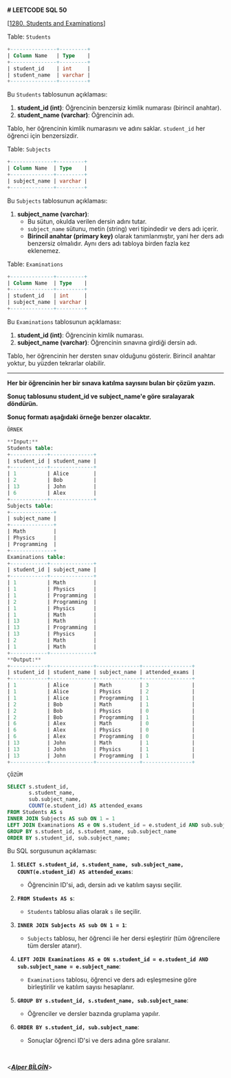 **# LEETCODE SQL 50**

[[1280. Students and Examinations](https://leetcode.com/problems/students-and-examinations/)]

Table: `Students`

```sql
+---------------+---------+
| Column Name   | Type    |
+---------------+---------+
| student_id    | int     |
| student_name  | varchar |
+---------------+---------+
```

Bu `Students` tablosunun açıklaması:

1.  **student_id (int)**: Öğrencinin benzersiz kimlik numarası (birincil anahtar).
2.  **student_name (varchar)**: Öğrencinin adı.

Tablo, her öğrencinin kimlik numarasını ve adını saklar. `student_id` her öğrenci için benzersizdir.

Table: `Subjects`

```sql
+--------------+---------+
| Column Name  | Type    |
+--------------+---------+
| subject_name | varchar |
+--------------+---------+
```

Bu `Subjects` tablosunun açıklaması:

1.  **subject_name (varchar)**:
    - Bu sütun, okulda verilen dersin adını tutar.
    - `subject_name` sütunu, metin (string) veri tipindedir ve ders adı içerir.
    - **Birincil anahtar (primary key)** olarak tanımlanmıştır, yani her ders adı benzersiz olmalıdır. Aynı ders adı tabloya birden fazla kez eklenemez.

Table: `Examinations`

```sql
+--------------+---------+
| Column Name  | Type    |
+--------------+---------+
| student_id   | int     |
| subject_name | varchar |
+--------------+---------+
```

Bu `Examinations` tablosunun açıklamasıı:

1.  **student_id (int)**: Öğrencinin kimlik numarası.
2.  **subject_name (varchar)**: Öğrencinin sınavına girdiği dersin adı.

Tablo, her öğrencinin her dersten sınav olduğunu gösterir. Birincil anahtar yoktur, bu yüzden tekrarlar olabilir.

---

**Her bir öğrencinin her bir sınava katılma sayısını bulan bir çözüm yazın.**

**Sonuç tablosunu student_id ve subject_name'e göre sıralayarak döndürün.**

**Sonuç formatı aşağıdaki örneğe benzer olacaktır.**

`ÖRNEK`

```sql
**Input:**
Students table:
+------------+--------------+
| student_id | student_name |
+------------+--------------+
| 1          | Alice        |
| 2          | Bob          |
| 13         | John         |
| 6          | Alex         |
+------------+--------------+
Subjects table:
+--------------+
| subject_name |
+--------------+
| Math         |
| Physics      |
| Programming  |
+--------------+
Examinations table:
+------------+--------------+
| student_id | subject_name |
+------------+--------------+
| 1          | Math         |
| 1          | Physics      |
| 1          | Programming  |
| 2          | Programming  |
| 1          | Physics      |
| 1          | Math         |
| 13         | Math         |
| 13         | Programming  |
| 13         | Physics      |
| 2          | Math         |
| 1          | Math         |
+------------+--------------+
**Output:**
+------------+--------------+--------------+----------------+
| student_id | student_name | subject_name | attended_exams |
+------------+--------------+--------------+----------------+
| 1          | Alice        | Math         | 3              |
| 1          | Alice        | Physics      | 2              |
| 1          | Alice        | Programming  | 1              |
| 2          | Bob          | Math         | 1              |
| 2          | Bob          | Physics      | 0              |
| 2          | Bob          | Programming  | 1              |
| 6          | Alex         | Math         | 0              |
| 6          | Alex         | Physics      | 0              |
| 6          | Alex         | Programming  | 0              |
| 13         | John         | Math         | 1              |
| 13         | John         | Physics      | 1              |
| 13         | John         | Programming  | 1              |
+------------+--------------+--------------+----------------+
```

`ÇÖZÜM`

```sql
SELECT s.student_id,
       s.student_name,
       sub.subject_name,
       COUNT(e.student_id) AS attended_exams
FROM Students AS s
INNER JOIN Subjects AS sub ON 1 = 1
LEFT JOIN Examinations AS e ON s.student_id = e.student_id AND sub.subject_name = e.subject_name
GROUP BY s.student_id, s.student_name, sub.subject_name
ORDER BY s.student_id, sub.subject_name;

```

Bu SQL sorgusunun açıklaması:

1.  **`SELECT s.student_id, s.student_name, sub.subject_name, COUNT(e.student_id) AS attended_exams`**:

    - Öğrencinin ID'si, adı, dersin adı ve katılım sayısı seçilir.

2.  **`FROM Students AS s`**:

    - `Students` tablosu alias olarak `s` ile seçilir.

3.  **`INNER JOIN Subjects AS sub ON 1 = 1`**:

    - `Subjects` tablosu, her öğrenci ile her dersi eşleştirir (tüm öğrencilere tüm dersler atanır).

4.  **`LEFT JOIN Examinations AS e ON s.student_id = e.student_id AND sub.subject_name = e.subject_name`**:

    - `Examinations` tablosu, öğrenci ve ders adı eşleşmesine göre birleştirilir ve katılım sayısı hesaplanır.

5.  **`GROUP BY s.student_id, s.student_name, sub.subject_name`**:

    - Öğrenciler ve dersler bazında gruplama yapılır.

6.  **`ORDER BY s.student_id, sub.subject_name`**:

    - Sonuçlar öğrenci ID'si ve ders adına göre sıralanır.

&nbsp;

<**_[Alper BİLGİN](https://github.com/DREAXS)_**>
